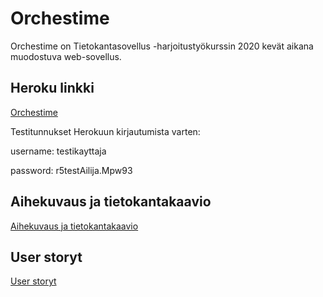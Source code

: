 # Orchestime

Orchestime on Tietokantasovellus -harjoitustyökurssin 2020 kevät aikana muodostuva web-sovellus.

## Heroku linkki

[Orchestime](https://orchestime.herokuapp.com/instruments)

Testitunnukset Herokuun kirjautumista varten:

username: testikayttaja

password: r5testAilija.Mpw93

## Aihekuvaus ja tietokantakaavio

[Aihekuvaus ja tietokantakaavio](https://github.com/Robustic/Orchestime/tree/master/documentation/description.md)

## User storyt

[User storyt](https://github.com/Robustic/Orchestime/tree/master/documentation/userstories.md)
